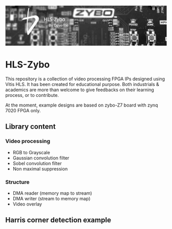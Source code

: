 <p align="center"><img src="./doc/banner.png"></p>

# HLS-Zybo
This repository is a collection of video processing FPGA IPs designed using Vitis HLS. It has been created for educational purpose. Both industrials & academics are more than welcome to give feedbacks on their learning process, or to contribute. 

At the moment, example designs are based on zybo-Z7 board with zynq 7020 FPGA only. 

## Library content

### Video processing
- RGB to Grayscale
- Gaussian convolution filter
- Sobel convolution filter
- Non maximal suppression

### Structure
- DMA reader (memory map to stream)
- DMA writer (stream to memory map)
- Video overlay


## Harris corner detection example
